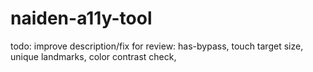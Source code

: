 # naiden-a11y-tool
todo: improve description/fix
for review: has-bypass, touch target size, unique landmarks, color contrast check,